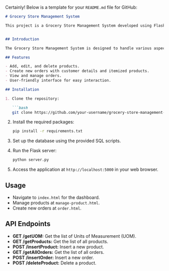Certainly! Below is a template for your `README.md` file for GitHub:

```markdown
# Grocery Store Management System

This project is a Grocery Store Management System developed using Flask for the backend and HTML, CSS, and JavaScript for the frontend.


## Introduction

The Grocery Store Management System is designed to handle various aspects of a grocery store, including managing products, processing orders, and tracking sales.

## Features

- Add, edit, and delete products.
- Create new orders with customer details and itemized products.
- View and manage orders.
- User-friendly interface for easy interaction.

## Installation

1. Clone the repository:

   ```bash
   git clone https://github.com/your-username/grocery-store-management-system.git
   ```

2. Install the required packages:

   ```bash
   pip install -r requirements.txt
   ```

3. Set up the database using the provided SQL scripts.

4. Run the Flask server:

   ```bash
   python server.py
   ```

5. Access the application at `http://localhost:5000` in your web browser.

## Usage

- Navigate to `index.html` for the dashboard.
- Manage products at `manage-product.html`.
- Create new orders at `order.html`.

## API Endpoints

- **GET /getUOM:** Get the list of Units of Measurement (UOM).
- **GET /getProducts:** Get the list of all products.
- **POST /insertProduct:** Insert a new product.
- **GET /getAllOrders:** Get the list of all orders.
- **POST /insertOrder:** Insert a new order.
- **POST /deleteProduct:** Delete a product.

